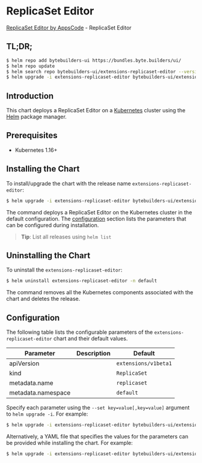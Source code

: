 # ReplicaSet Editor

[ReplicaSet Editor by AppsCode](https://byte.builders) - ReplicaSet Editor

## TL;DR;

```bash
$ helm repo add bytebuilders-ui https://bundles.byte.builders/ui/
$ helm repo update
$ helm search repo bytebuilders-ui/extensions-replicaset-editor --version=v0.4.10
$ helm upgrade -i extensions-replicaset-editor bytebuilders-ui/extensions-replicaset-editor -n default --create-namespace --version=v0.4.10
```

## Introduction

This chart deploys a ReplicaSet Editor on a [Kubernetes](http://kubernetes.io) cluster using the [Helm](https://helm.sh) package manager.

## Prerequisites

- Kubernetes 1.16+

## Installing the Chart

To install/upgrade the chart with the release name `extensions-replicaset-editor`:

```bash
$ helm upgrade -i extensions-replicaset-editor bytebuilders-ui/extensions-replicaset-editor -n default --create-namespace --version=v0.4.10
```

The command deploys a ReplicaSet Editor on the Kubernetes cluster in the default configuration. The [configuration](#configuration) section lists the parameters that can be configured during installation.

> **Tip**: List all releases using `helm list`

## Uninstalling the Chart

To uninstall the `extensions-replicaset-editor`:

```bash
$ helm uninstall extensions-replicaset-editor -n default
```

The command removes all the Kubernetes components associated with the chart and deletes the release.

## Configuration

The following table lists the configurable parameters of the `extensions-replicaset-editor` chart and their default values.

|     Parameter      | Description |             Default             |
|--------------------|-------------|---------------------------------|
| apiVersion         |             | <code>extensions/v1beta1</code> |
| kind               |             | <code>ReplicaSet</code>         |
| metadata.name      |             | <code>replicaset</code>         |
| metadata.namespace |             | <code>default</code>            |


Specify each parameter using the `--set key=value[,key=value]` argument to `helm upgrade -i`. For example:

```bash
$ helm upgrade -i extensions-replicaset-editor bytebuilders-ui/extensions-replicaset-editor -n default --create-namespace --version=v0.4.10 --set apiVersion=extensions/v1beta1
```

Alternatively, a YAML file that specifies the values for the parameters can be provided while
installing the chart. For example:

```bash
$ helm upgrade -i extensions-replicaset-editor bytebuilders-ui/extensions-replicaset-editor -n default --create-namespace --version=v0.4.10 --values values.yaml
```

